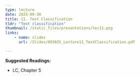 ```yaml
---
type: lecture
date: 2025-09-30
title: 11. Text Classification
tldr: "Text classification"
thumbnail: /static_files/presentations/lec11.png
links: 
    - name: slides
      url: /Slides/093025_Lecture11_TextClassification.pdf

---
```


**Suggested Readings:**
- LC, Chapter 5
